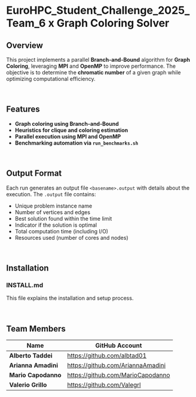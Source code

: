﻿# EuroHPC_Student_Challenge_2025_Team_6 x Graph Coloring Solver

## Overview

This project implements a parallel **Branch-and-Bound** algorithm for **Graph Coloring**, leveraging **MPI** and **OpenMP** to improve performance. The objective is to determine the **chromatic number** of a given graph while optimizing computational efficiency.

&nbsp;
## Features
- **Graph coloring using Branch-and-Bound**
- **Heuristics for clique and coloring estimation**
- **Parallel execution using MPI and OpenMP**
- **Benchmarking automation via `run_benchmarks.sh`**

&nbsp;
## Output Format
Each run generates an output file `<basename>.output` with details about the execution. The `.output` file contains:

- Unique problem instance name
- Number of vertices and edges
- Best solution found within the time limit
- Indicator if the solution is optimal
- Total computation time (including I/O)
- Resources used (number of cores and nodes)



&nbsp;
## Installation
### INSTALL.md
This file explains the installation and setup process.

&nbsp;
## **Team Members**
| Name | GitHub Account |
|------|---------------|
| **Alberto Taddei** | https://github.com/albtad01 |
| **Arianna Amadini** | https://github.com/AriannaAmadini |
| **Mario Capodanno** | https://github.com/MarioCapodanno |
| **Valerio Grillo** | https://github.com/Valegrl |
